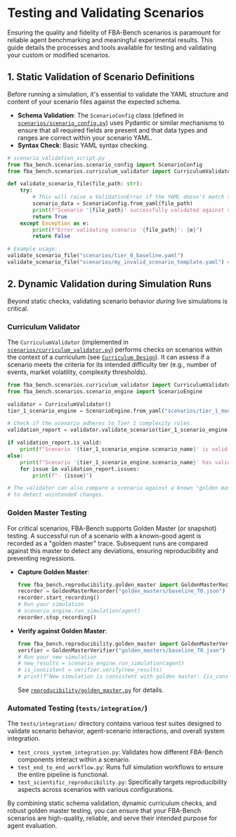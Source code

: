 # Testing and Validating Scenarios

Ensuring the quality and fidelity of FBA-Bench scenarios is paramount for reliable agent benchmarking and meaningful experimental results. This guide details the processes and tools available for testing and validating your custom or modified scenarios.

## 1. Static Validation of Scenario Definitions

Before running a simulation, it's essential to validate the YAML structure and content of your scenario files against the expected schema.

-   **Schema Validation**: The `ScenarioConfig` class (defined in [`scenarios/scenario_config.py`](scenarios/scenario_config.py)) uses Pydantic or similar mechanisms to ensure that all required fields are present and that data types and ranges are correct within your scenario YAML.
-   **Syntax Check**: Basic YAML syntax checking.

```python
# scenario_validation_script.py
from fba_bench.scenarios.scenario_config import ScenarioConfig
from fba_bench.scenarios.curriculum_validator import CurriculumValidator # For higher-level validation

def validate_scenario_file(file_path: str):
    try:
        # This will raise a ValidationError if the YAML doesn't match the schema
        scenario_data = ScenarioConfig.from_yaml(file_path)
        print(f"Scenario '{file_path}' successfully validated against schema.")
        return True
    except Exception as e:
        print(f"Error validating scenario '{file_path}': {e}")
        return False

# Example usage:
validate_scenario_file("scenarios/tier_0_baseline.yaml")
validate_scenario_file("scenarios/my_invalid_scenario_template.yaml") # Assuming this file exists and is invalid
```

## 2. Dynamic Validation during Simulation Runs

Beyond static checks, validating scenario behavior *during* live simulations is critical.

### Curriculum Validator
The `CurriculumValidator` (implemented in [`scenarios/curriculum_validator.py`](scenarios/curriculum_validator.py)) performs checks on scenarios within the context of a curriculum (see [`Curriculum Design`](curriculum-design.md)). It can assess if a scenario meets the criteria for its intended difficulty tier (e.g., number of events, market volatility, complexity thresholds).

```python
from fba_bench.scenarios.curriculum_validator import CurriculumValidator
from fba_bench.scenarios.scenario_engine import ScenarioEngine

validator = CurriculumValidator()
tier_1_scenario_engine = ScenarioEngine.from_yaml("scenarios/tier_1_moderate.yaml")

# Check if the scenario adheres to Tier 1 complexity rules
validation_report = validator.validate_scenario(tier_1_scenario_engine.get_scenario_config(), target_tier="T1")

if validation_report.is_valid:
    print(f"Scenario '{tier_1_scenario_engine.scenario_name}' is valid for Tier 1.")
else:
    print(f"Scenario '{tier_1_scenario_engine.scenario_name}' has validation issues for Tier 1:")
    for issue in validation_report.issues:
        print(f"- {issue}")

# The validator can also compare a scenario against a known "golden master"
# to detect unintended changes.
```

### Golden Master Testing
For critical scenarios, FBA-Bench supports Golden Master (or snapshot) testing. A successful run of a scenario with a known-good agent is recorded as a "golden master" trace. Subsequent runs are compared against this master to detect any deviations, ensuring reproducibility and preventing regressions.

-   **Capture Golden Master**:
    ```python
    from fba_bench.reproducibility.golden_master import GoldenMasterRecorder
    recorder = GoldenMasterRecorder("golden_masters/baseline_T0.json")
    recorder.start_recording()
    # Run your simulation
    # scenario_engine.run_simulation(agent)
    recorder.stop_recording()
    ```
-   **Verify against Golden Master**:
    ```python
    from fba_bench.reproducibility.golden_master import GoldenMasterVerifier
    verifier = GoldenMasterVerifier("golden_masters/baseline_T0.json")
    # Run your new simulation
    # new_results = scenario_engine.run_simulation(agent)
    # is_consistent = verifier.verify(new_results)
    # print(f"New simulation is consistent with golden master: {is_consistent}")
    ```
    See [`reproducibility/golden_master.py`](reproducibility/golden_master.py) for details.

### Automated Testing (`tests/integration/`)
The `tests/integration/` directory contains various test suites designed to validate scenario behavior, agent-scenario interactions, and overall system integration.
-   `test_cross_system_integration.py`: Validates how different FBA-Bench components interact within a scenario.
-   `test_end_to_end_workflow.py`: Runs full simulation workflows to ensure the entire pipeline is functional.
-   `test_scientific_reproducibility.py`: Specifically targets reproducibility aspects across scenarios with various configurations.

By combining static schema validation, dynamic curriculum checks, and robust golden master testing, you can ensure that your FBA-Bench scenarios are high-quality, reliable, and serve their intended purpose for agent evaluation.
